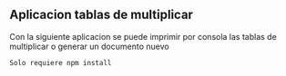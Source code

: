 ## Aplicacion tablas de multiplicar

Con la siguiente aplicacion se puede imprimir por consola las tablas de multiplicar o generar un documento nuevo



```
Solo requiere npm install

```

